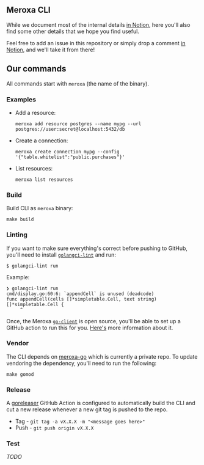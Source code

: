 ## Meroxa CLI

While we document most of the internal details [in Notion](https://www.notion.so/meroxa/CLI-f0ed215de69c471aa9460832a6f17db2), here you'll also find some other details that we hope you find useful.

Feel free to add an issue in this repository or simply drop a comment [in Notion](https://www.notion.so/meroxa/CLI-f0ed215de69c471aa9460832a6f17db2), and we'll take it from there!

## Our commands

All commands start with `meroxa` (the name of the binary).

### Examples

* Add a resource:
    ```
    meroxa add resource postgres --name mypg --url postgres://user:secret@localhost:5432/db
    ```
* Create a connection:
    ```
    meroxa create connection mypg --config '{"table.whitelist":"public.purchases"}'
    ```
* List resources:
    ```
    meroxa list resources
    ```

### Build

Build CLI as `meroxa` binary:

```
make build
```

### Linting


If you want to make sure everything's correct before pushing to GitHub, you'll need to install [`golangci-lint`](https://golangci-lint.run/) and run:

```
$ golangci-lint run
```

Example:

```
❯ golangci-lint run
cmd/display.go:60:6: `appendCell` is unused (deadcode)
func appendCell(cells []*simpletable.Cell, text string) []*simpletable.Cell {
     ^
```

Once, the Meroxa [`go-client`](http://github.com/meroxa/meroxa-go) is open source, you'll be able to set up a GitHub action to run this for you. [Here's](https://github.com/golangci/golangci-lint-action#how-to-use) more information about it.

### Vendor

The CLI depends on [meroxa-go](github.com/meroxa/meroxa-go) which is currently
a private repo. To update vendoring the dependency, you'll need to run the following:

```
make gomod
```

### Release

A [goreleaser](https://github.com/goreleaser/goreleaser) GitHub Action is
configured to automatically build the CLI and cut a new release whenever a new
git tag is pushed to the repo.

* Tag - `git tag -a vX.X.X -m "<message goes here>"`
* Push - `git push origin vX.X.X`

### Test

_TODO_


